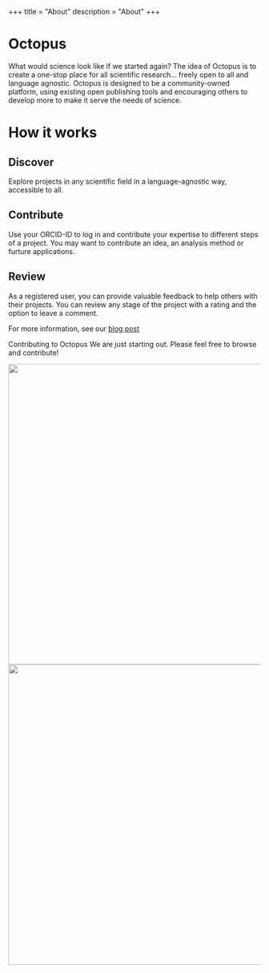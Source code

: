 +++
title = "About"
description = "About"
+++

# Octopus

What would science look like if we started again? The idea of Octopus is to create a one-stop place for all scientific research… freely open to all and language agnostic. Octopus is designed to be a community-owned platform, using existing open publishing tools and encouraging others to develop more to make it serve the needs of science.

# How it works

## Discover
Explore projects in any scientific field in a language-agnostic way, accessible to all.

## Contribute
Use your ORCID-ID to log in and contribute your expertise to different steps of a project. You may want to contribute an idea, an analysis method or furture applications.

## Review
As a registered user, you can provide valuable feedback to help others with their projects. You can review any stage of the project with a rating and the option to leave a comment.

For more information, see our [blog post](https://octopus-hypothesis.netlify.com/blog/2018/05/10/2018-05-10_octopus-is-born/)

Contributing to Octopus We are just starting out. Please feel free to browse and contribute! 

<img src="/img/Marvel_example.png" width="600px"></img>
<img src="/img/Web_of_Fields.png" width="600px"></img>
